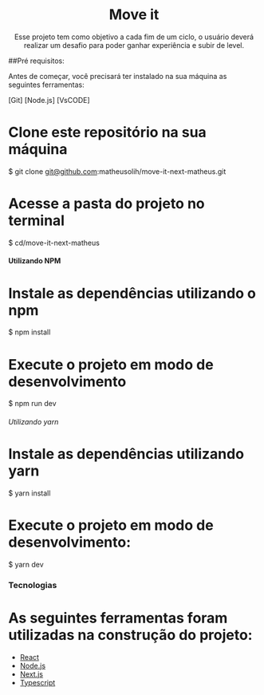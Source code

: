 <h1 align="center">Move it</h1>

<p align="center">Esse projeto tem como objetivo a cada fim de um ciclo, o usuário deverá realizar um desafio para poder ganhar experiência e subir de level.</p>

##Pré requisitos:

Antes de começar, você precisará ter instalado na sua máquina as seguintes ferramentas:

[Git] [Node.js] [VsCODE]

# Clone este repositório na sua máquina

$ git clone git@github.com:matheusolih/move-it-next-matheus.git

# Acesse a pasta do projeto no terminal

$ cd/move-it-next-matheus

#### Utilizando NPM

# Instale as dependências utilizando o npm

$ npm install

# Execute o projeto em modo de desenvolvimento

$ npm run dev

###### Utilizando yarn

# Instale as dependências utilizando yarn

$ yarn install

# Execute o projeto em modo de desenvolvimento:

$ yarn dev

### Tecnologias

# As seguintes ferramentas foram utilizadas na construção do projeto:

- [React](https://pt-br.reactjs.org/)
- [Node.js](https://nodejs.org/en/)
- [Next.js](https://nextjs.org/)
- [Typescript](https://www.typescriptlang.org/)
